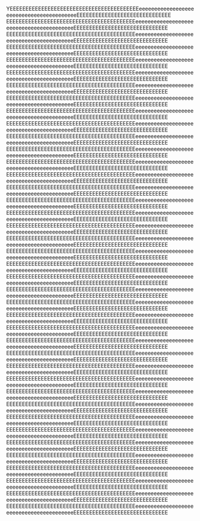 YEEEEEEEEEEEEEEEEEEEEEEEEEEEEEEEEEEEEEEEEEeeeeeeeeeeeeeeeeeeeeeeeeeeeeeeeeeeeeeeeeeEEEEEEEEEEEEEEEEEEEEEEEEEEEEEE
EEEEEEEEEEEEEEEEEEEEEEEEEEEEEEEEEEEEEEEEEeeeeeeeeeeeeeeeeeeeeeeeeeeeeeeeeeeeeeeeeeEEEEEEEEEEEEEEEEEEEEEEEEEEEEEE
EEEEEEEEEEEEEEEEEEEEEEEEEEEEEEEEEEEEEEEEEeeeeeeeeeeeeeeeeeeeeeeeeeeeeeeeeeeeeeeeeeEEEEEEEEEEEEEEEEEEEEEEEEEEEEEE
EEEEEEEEEEEEEEEEEEEEEEEEEEEEEEEEEEEEEEEEEeeeeeeeeeeeeeeeeeeeeeeeeeeeeeeeeeeeeeeeeeEEEEEEEEEEEEEEEEEEEEEEEEEEEEEE
EEEEEEEEEEEEEEEEEEEEEEEEEEEEEEEEEEEEEEEEEeeeeeeeeeeeeeeeeeeeeeeeeeeeeeeeeeeeeeeeeeEEEEEEEEEEEEEEEEEEEEEEEEEEEEEE
EEEEEEEEEEEEEEEEEEEEEEEEEEEEEEEEEEEEEEEEEeeeeeeeeeeeeeeeeeeeeeeeeeeeeeeeeeeeeeeeeeEEEEEEEEEEEEEEEEEEEEEEEEEEEEEE
EEEEEEEEEEEEEEEEEEEEEEEEEEEEEEEEEEEEEEEEEeeeeeeeeeeeeeeeeeeeeeeeeeeeeeeeeeeeeeeeeeEEEEEEEEEEEEEEEEEEEEEEEEEEEEEE
EEEEEEEEEEEEEEEEEEEEEEEEEEEEEEEEEEEEEEEEEeeeeeeeeeeeeeeeeeeeeeeeeeeeeeeeeeeeeeeeeeEEEEEEEEEEEEEEEEEEEEEEEEEEEEEE
EEEEEEEEEEEEEEEEEEEEEEEEEEEEEEEEEEEEEEEEEeeeeeeeeeeeeeeeeeeeeeeeeeeeeeeeeeeeeeeeeeEEEEEEEEEEEEEEEEEEEEEEEEEEEEEE
EEEEEEEEEEEEEEEEEEEEEEEEEEEEEEEEEEEEEEEEEeeeeeeeeeeeeeeeeeeeeeeeeeeeeeeeeeeeeeeeeeEEEEEEEEEEEEEEEEEEEEEEEEEEEEEE
EEEEEEEEEEEEEEEEEEEEEEEEEEEEEEEEEEEEEEEEEeeeeeeeeeeeeeeeeeeeeeeeeeeeeeeeeeeeeeeeeeEEEEEEEEEEEEEEEEEEEEEEEEEEEEEE
EEEEEEEEEEEEEEEEEEEEEEEEEEEEEEEEEEEEEEEEEeeeeeeeeeeeeeeeeeeeeeeeeeeeeeeeeeeeeeeeeeEEEEEEEEEEEEEEEEEEEEEEEEEEEEEE
EEEEEEEEEEEEEEEEEEEEEEEEEEEEEEEEEEEEEEEEEeeeeeeeeeeeeeeeeeeeeeeeeeeeeeeeeeeeeeeeeeEEEEEEEEEEEEEEEEEEEEEEEEEEEEEE
EEEEEEEEEEEEEEEEEEEEEEEEEEEEEEEEEEEEEEEEEeeeeeeeeeeeeeeeeeeeeeeeeeeeeeeeeeeeeeeeeeEEEEEEEEEEEEEEEEEEEEEEEEEEEEEE
EEEEEEEEEEEEEEEEEEEEEEEEEEEEEEEEEEEEEEEEEeeeeeeeeeeeeeeeeeeeeeeeeeeeeeeeeeeeeeeeeeEEEEEEEEEEEEEEEEEEEEEEEEEEEEEE
EEEEEEEEEEEEEEEEEEEEEEEEEEEEEEEEEEEEEEEEEeeeeeeeeeeeeeeeeeeeeeeeeeeeeeeeeeeeeeeeeeEEEEEEEEEEEEEEEEEEEEEEEEEEEEEE
EEEEEEEEEEEEEEEEEEEEEEEEEEEEEEEEEEEEEEEEEeeeeeeeeeeeeeeeeeeeeeeeeeeeeeeeeeeeeeeeeeEEEEEEEEEEEEEEEEEEEEEEEEEEEEEE
EEEEEEEEEEEEEEEEEEEEEEEEEEEEEEEEEEEEEEEEEeeeeeeeeeeeeeeeeeeeeeeeeeeeeeeeeeeeeeeeeeEEEEEEEEEEEEEEEEEEEEEEEEEEEEEE
EEEEEEEEEEEEEEEEEEEEEEEEEEEEEEEEEEEEEEEEEeeeeeeeeeeeeeeeeeeeeeeeeeeeeeeeeeeeeeeeeeEEEEEEEEEEEEEEEEEEEEEEEEEEEEEE
EEEEEEEEEEEEEEEEEEEEEEEEEEEEEEEEEEEEEEEEEeeeeeeeeeeeeeeeeeeeeeeeeeeeeeeeeeeeeeeeeeEEEEEEEEEEEEEEEEEEEEEEEEEEEEEE
EEEEEEEEEEEEEEEEEEEEEEEEEEEEEEEEEEEEEEEEEeeeeeeeeeeeeeeeeeeeeeeeeeeeeeeeeeeeeeeeeeEEEEEEEEEEEEEEEEEEEEEEEEEEEEEE
EEEEEEEEEEEEEEEEEEEEEEEEEEEEEEEEEEEEEEEEEeeeeeeeeeeeeeeeeeeeeeeeeeeeeeeeeeeeeeeeeeEEEEEEEEEEEEEEEEEEEEEEEEEEEEEE
EEEEEEEEEEEEEEEEEEEEEEEEEEEEEEEEEEEEEEEEEeeeeeeeeeeeeeeeeeeeeeeeeeeeeeeeeeeeeeeeeeEEEEEEEEEEEEEEEEEEEEEEEEEEEEEE
EEEEEEEEEEEEEEEEEEEEEEEEEEEEEEEEEEEEEEEEEeeeeeeeeeeeeeeeeeeeeeeeeeeeeeeeeeeeeeeeeeEEEEEEEEEEEEEEEEEEEEEEEEEEEEEE
EEEEEEEEEEEEEEEEEEEEEEEEEEEEEEEEEEEEEEEEEeeeeeeeeeeeeeeeeeeeeeeeeeeeeeeeeeeeeeeeeeEEEEEEEEEEEEEEEEEEEEEEEEEEEEEE
EEEEEEEEEEEEEEEEEEEEEEEEEEEEEEEEEEEEEEEEEeeeeeeeeeeeeeeeeeeeeeeeeeeeeeeeeeeeeeeeeeEEEEEEEEEEEEEEEEEEEEEEEEEEEEEE
EEEEEEEEEEEEEEEEEEEEEEEEEEEEEEEEEEEEEEEEEeeeeeeeeeeeeeeeeeeeeeeeeeeeeeeeeeeeeeeeeeEEEEEEEEEEEEEEEEEEEEEEEEEEEEEE
EEEEEEEEEEEEEEEEEEEEEEEEEEEEEEEEEEEEEEEEEeeeeeeeeeeeeeeeeeeeeeeeeeeeeeeeeeeeeeeeeeEEEEEEEEEEEEEEEEEEEEEEEEEEEEEE
EEEEEEEEEEEEEEEEEEEEEEEEEEEEEEEEEEEEEEEEEeeeeeeeeeeeeeeeeeeeeeeeeeeeeeeeeeeeeeeeeeEEEEEEEEEEEEEEEEEEEEEEEEEEEEEE
EEEEEEEEEEEEEEEEEEEEEEEEEEEEEEEEEEEEEEEEEeeeeeeeeeeeeeeeeeeeeeeeeeeeeeeeeeeeeeeeeeEEEEEEEEEEEEEEEEEEEEEEEEEEEEEE
EEEEEEEEEEEEEEEEEEEEEEEEEEEEEEEEEEEEEEEEEeeeeeeeeeeeeeeeeeeeeeeeeeeeeeeeeeeeeeeeeeEEEEEEEEEEEEEEEEEEEEEEEEEEEEEE
EEEEEEEEEEEEEEEEEEEEEEEEEEEEEEEEEEEEEEEEEeeeeeeeeeeeeeeeeeeeeeeeeeeeeeeeeeeeeeeeeeEEEEEEEEEEEEEEEEEEEEEEEEEEEEEE
EEEEEEEEEEEEEEEEEEEEEEEEEEEEEEEEEEEEEEEEEeeeeeeeeeeeeeeeeeeeeeeeeeeeeeeeeeeeeeeeeeEEEEEEEEEEEEEEEEEEEEEEEEEEEEEE
EEEEEEEEEEEEEEEEEEEEEEEEEEEEEEEEEEEEEEEEEeeeeeeeeeeeeeeeeeeeeeeeeeeeeeeeeeeeeeeeeeEEEEEEEEEEEEEEEEEEEEEEEEEEEEEE
EEEEEEEEEEEEEEEEEEEEEEEEEEEEEEEEEEEEEEEEEeeeeeeeeeeeeeeeeeeeeeeeeeeeeeeeeeeeeeeeeeEEEEEEEEEEEEEEEEEEEEEEEEEEEEEE
EEEEEEEEEEEEEEEEEEEEEEEEEEEEEEEEEEEEEEEEEeeeeeeeeeeeeeeeeeeeeeeeeeeeeeeeeeeeeeeeeeEEEEEEEEEEEEEEEEEEEEEEEEEEEEEE
EEEEEEEEEEEEEEEEEEEEEEEEEEEEEEEEEEEEEEEEEeeeeeeeeeeeeeeeeeeeeeeeeeeeeeeeeeeeeeeeeeEEEEEEEEEEEEEEEEEEEEEEEEEEEEEE
EEEEEEEEEEEEEEEEEEEEEEEEEEEEEEEEEEEEEEEEEeeeeeeeeeeeeeeeeeeeeeeeeeeeeeeeeeeeeeeeeeEEEEEEEEEEEEEEEEEEEEEEEEEEEEEE
EEEEEEEEEEEEEEEEEEEEEEEEEEEEEEEEEEEEEEEEEeeeeeeeeeeeeeeeeeeeeeeeeeeeeeeeeeeeeeeeeeEEEEEEEEEEEEEEEEEEEEEEEEEEEEEE
EEEEEEEEEEEEEEEEEEEEEEEEEEEEEEEEEEEEEEEEEeeeeeeeeeeeeeeeeeeeeeeeeeeeeeeeeeeeeeeeeeEEEEEEEEEEEEEEEEEEEEEEEEEEEEEE